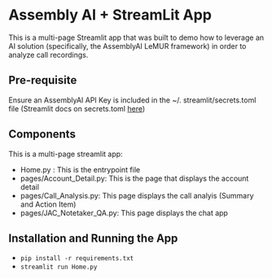 # Assembly AI + StreamLit App

This is a multi-page Streamlit app that was built to demo how to leverage an AI solution (specifically, the AssemblyAI LeMUR framework) in order to analyze call recordings.

## Pre-requisite

Ensure an AssemblyAI API Key is included in the ~/. streamlit/secrets.toml file (Streamlit docs on secrets.toml [here](https://docs.streamlit.io/streamlit-community-cloud/deploy-your-app/secrets-management#develop-locally-with-secrets))

## Components

This is a multi-page streamlit app:
- Home.py : This is the entrypoint file
- pages/Account_Detail.py: This is the page that displays the account detail
- pages/Call_Analysis.py: This page displays the call analyis (Summary and Action Item)
- pages/JAC_Notetaker_QA.py: This page displays the chat app
  
## Installation and Running the App
- `pip install -r requirements.txt`
- `streamlit run Home.py`
